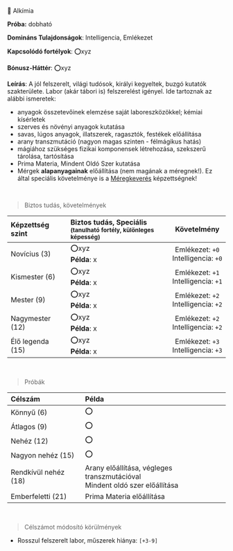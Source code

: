 🔵 Alkímia

**Próba:** dobható

**Domináns Tulajdonságok**: Intelligencia, Emlékezet

**Kapcsolódó fortélyok**: ⭕xyz

**Bónusz-Háttér**: ⭕xyz

**Leírás**: A jól felszerelt, világi tudósok, királyi kegyeltek, buzgó kutatók szakterülete. Labor (akár tábori is) felszerelést igényel. Ide tartoznak az alábbi ismeretek:
- anyagok összetevőinek elemzése saját laboreszközökkel; kémiai kísérletek
- szerves és növényi anyagok kutatása
- savas, lúgos anyagok, illatszerek, ragasztók, festékek előállítása
- arany transzmutáció (nagyon magas szinten - félmágikus hatás)
- mágiához szükséges fizikai komponensek létrehozása, szekszerű tárolása, tartósítása
- Prima Materia, Mindent Oldó Szer kutatása
- Mérgek **alapanyagainak** előállítása (nem magának a méregnek!). Ez által speciális követelménye is a [Méregkeverés](meregkeveres.md) képzettségnek!

<br />

> Biztos tudás, követelmények

| Képzettség szint | Biztos tudás, Speciális <br /><sub>(tanulható fortély, különleges  képesség)</sub> |                    Követelmény                     |
|:---------------- |:---------------------------------------------------------------------------------- |:--------------------------------------------------:|
| Novícius (3)     | ⭕xyz <br /> **Példa**: x                                                          | Emlékezet:&nbsp;`+0`<br />Intelligencia:&nbsp;`+0` |
| Kismester (6)    | ⭕xyz <br /> **Példa**: x                                                          | Emlékezet:&nbsp;`+1`<br />Intelligencia:&nbsp;`+1` |
| Mester (9)       | ⭕xyz <br /> **Példa**: x                                                          | Emlékezet:&nbsp;`+2`<br />Intelligencia:&nbsp;`+2` |
| Nagymester (12)  | ⭕xyz <br /> **Példa**: x                                                          | Emlékezet:&nbsp;`+2`<br />Intelligencia:&nbsp;`+2` |
| Élő legenda (15) | ⭕xyz <br /> **Példa**: x                                                          | Emlékezet:&nbsp;`+3`<br />Intelligencia:&nbsp;`+3` |

<br />

> Próbák

| Célszám | Példa  |
| :----------- | :----------- |
| Könnyű       (6)  | ⭕ |
| Átlagos      (9)  | ⭕ |
| Nehéz        (12) | ⭕ |
| Nagyon nehéz (15) | ⭕ |
| Rendkívül nehéz (18) | Arany előállítása, végleges transzmutációval<br />Mindent oldó szer előállítása |
| Emberfeletti (21) | Prima Materia előállítása |

<br />

> Célszámot módosító körülmények

- Rosszul felszerelt labor, műszerek hiánya: `[+3-9]`
